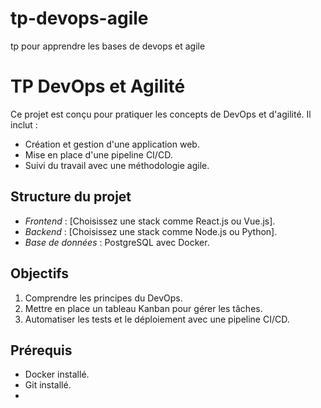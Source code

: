# tp-devops-agile
tp pour apprendre les bases de devops et agile
# TP DevOps et Agilité

Ce projet est conçu pour pratiquer les concepts de DevOps et d'agilité. Il inclut :
- Création et gestion d'une application web.
- Mise en place d'une pipeline CI/CD.
- Suivi du travail avec une méthodologie agile.

## Structure du projet
- *Frontend* : [Choisissez une stack comme React.js ou Vue.js].
- *Backend* : [Choisissez une stack comme Node.js ou Python].
- *Base de données* : PostgreSQL avec Docker.

## Objectifs
1. Comprendre les principes du DevOps.
2. Mettre en place un tableau Kanban pour gérer les tâches.
3. Automatiser les tests et le déploiement avec une pipeline CI/CD.

## Prérequis
- Docker installé.
- Git installé.
-